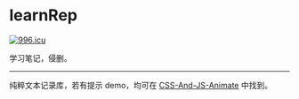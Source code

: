 # learnRep

<a href="https://996.icu"><img src="https://img.shields.io/badge/link-996.icu-red.svg" alt="996.icu" /></a>

学习笔记，侵删。

---

纯粹文本记录库，若有提示 demo，均可在 [
CSS-And-JS-Animate](https://github.com/richardmyu/CSS-And-JS-Animate) 中找到。
